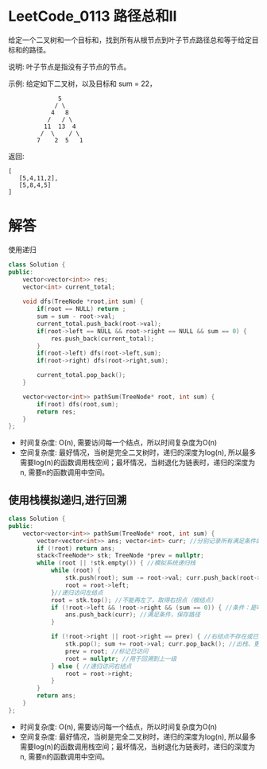 # LeetCode_0113 路径总和II
给定一个二叉树和一个目标和，找到所有从根节点到叶子节点路径总和等于给定目标和的路径。

说明: 叶子节点是指没有子节点的节点。

示例:
给定如下二叉树，以及目标和 sum = 22，
```
              5
             / \
            4   8
           /   / \
          11  13  4
         /  \    / \
        7    2  5   1
```

返回:
```
[
   [5,4,11,2],
   [5,8,4,5]
]
```

# 解答

 使用递归
```C++
class Solution {
public:
	vector<vector<int>> res;
	vector<int> current_total;
	
	void dfs(TreeNode *root,int sum) {
		if(root == NULL) return ;
		sum = sum - root->val;
		current_total.push_back(root->val);
		if(root->left == NULL && root->right == NULL && sum == 0) {
			res.push_back(current_total);
		}
		if(root->left) dfs(root->left,sum);
		if(root->right) dfs(root->right,sum);

		current_total.pop_back();
	}

    vector<vector<int>> pathSum(TreeNode* root, int sum) {
        if(root) dfs(root,sum);
        return res;
    }
};
```
* 时间复杂度: O(n), 需要访问每一个结点，所以时间复杂度为O(n)
* 空间复杂度: 最好情况，当树是完全二叉树时，递归的深度为log(n), 所以最多需要log(n)的函数调用栈空间；最坏情况，当树退化为链表时，递归的深度为n, 需要n的函数调用中空间。



## 使用栈模拟递归,进行回溯

```C++
class Solution {
public:
    vector<vector<int>> pathSum(TreeNode* root, int sum) {
	    vector<vector<int>> ans; vector<int> curr; //分别记录所有满足条件的路径、一条满足条件的路径
	    if (!root) return ans;
	    stack<TreeNode*> stk; TreeNode *prev = nullptr;
	    while (root || !stk.empty()) { //模拟系统递归栈
		    while (root) {
			    stk.push(root); sum -= root->val; curr.push_back(root->val); //入栈、更新剩余和、路径
			    root = root->left;
	    	}//递归访问左结点
	    	root = stk.top(); //不能再左了，取得右拐点（根结点）
	    	if (!root->left && !root->right && (sum == 0)) { //条件：是叶子结点且剩余和为0
		    	ans.push_back(curr); //满足条件，保存路径
	    	}

		    if (!root->right || root->right == prev) { //右结点不存在或已经访问 回溯
			    stk.pop(); sum += root->val; curr.pop_back(); //出栈、更新剩余和、路径
			    prev = root; //标记已访问
			    root = nullptr; //用于回溯到上一级
		    } else { //递归访问右结点
			    root = root->right;
		    }
	    }
	    return ans;
    }
};
```
* 时间复杂度: O(n), 需要访问每一个结点，所以时间复杂度为O(n)
* 空间复杂度: 最好情况，当树是完全二叉树时，递归的深度为log(n), 所以最多需要log(n)的函数调用栈空间；最坏情况，当树退化为链表时，递归的深度为n, 需要n的函数调用中空间。
